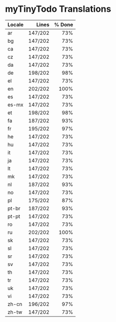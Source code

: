 # myTinyTodo Translations

| Locale |  Lines  | % Done |
|:-------|--------:|-------:|
| ar     | 147/202 |    73% |
| bg     | 147/202 |    73% |
| ca     | 147/202 |    73% |
| cz     | 147/202 |    73% |
| da     | 147/202 |    73% |
| de     | 198/202 |    98% |
| el     | 147/202 |    73% |
| en     | 202/202 |   100% |
| es     | 147/202 |    73% |
| es-mx  | 147/202 |    73% |
| et     | 198/202 |    98% |
| fa     | 187/202 |    93% |
| fr     | 195/202 |    97% |
| he     | 147/202 |    73% |
| hu     | 147/202 |    73% |
| it     | 147/202 |    73% |
| ja     | 147/202 |    73% |
| lt     | 147/202 |    73% |
| mk     | 147/202 |    73% |
| nl     | 187/202 |    93% |
| no     | 147/202 |    73% |
| pl     | 175/202 |    87% |
| pt-br  | 187/202 |    93% |
| pt-pt  | 147/202 |    73% |
| ro     | 147/202 |    73% |
| ru     | 202/202 |   100% |
| sk     | 147/202 |    73% |
| sl     | 147/202 |    73% |
| sr     | 147/202 |    73% |
| sv     | 147/202 |    73% |
| th     | 147/202 |    73% |
| tr     | 147/202 |    73% |
| uk     | 147/202 |    73% |
| vi     | 147/202 |    73% |
| zh-cn  | 196/202 |    97% |
| zh-tw  | 147/202 |    73% |
